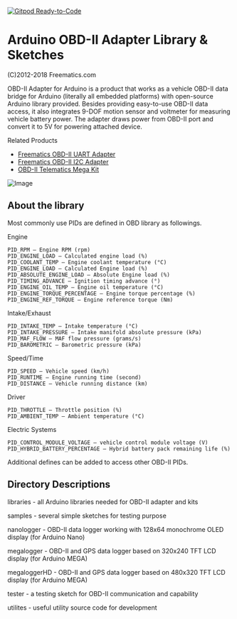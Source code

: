 [![Gitpod Ready-to-Code](https://img.shields.io/badge/Gitpod-Ready--to--Code-blue?logo=gitpod)](https://gitpod.io/#https://github.com/AbdullahJalloul/ArduinoOBD) 

Arduino OBD-II Adapter Library & Sketches
=========================================

(C)2012-2018 Freematics.com

OBD-II Adapter for Arduino is a product that works as a vehicle OBD-II data bridge for Arduino (literally all embedded platforms) with open-source Arduino library provided. Besides providing easy-to-use OBD-II data access, it also integrates 9-DOF motion sensor and voltmeter for measuring vehicle battery power. The adapter draws power from OBD-II port and convert it to 5V for powering attached device.

Related Products

* [Freematics OBD-II UART Adapter](https://freematics.com/pages/products/freematics-obd-ii-uart-adapter-mk2/)
* [Freematics OBD-II I2C Adapter](https://freematics.com/pages/products/arduino-obd-adapter/)
* [OBD-II Telematics Mega Kit](https://freematics.com/pages/products/arduino-telematics-kit-3/)

![Image](http://www.arduinodev.com/wp-content/uploads/2012/03/obdkit1-150x150.jpg)

About the library
-----------------
Most commonly use PIDs are defined in OBD library as followings.

Engine

    PID_RPM – Engine RPM (rpm)
    PID_ENGINE_LOAD – Calculated engine load (%)
    PID_COOLANT_TEMP – Engine coolant temperature (°C)
    PID_ENGINE_LOAD – Calculated Engine load (%)
    PID_ABSOLUTE_ENGINE_LOAD – Absolute Engine load (%)
    PID_TIMING_ADVANCE – Ignition timing advance (°)
    PID_ENGINE_OIL_TEMP – Engine oil temperature (°C)
    PID_ENGINE_TORQUE_PERCENTAGE – Engine torque percentage (%)
    PID_ENGINE_REF_TORQUE – Engine reference torque (Nm)

Intake/Exhaust

    PID_INTAKE_TEMP – Intake temperature (°C)
    PID_INTAKE_PRESSURE – Intake manifold absolute pressure (kPa)
    PID_MAF_FLOW – MAF flow pressure (grams/s)
    PID_BAROMETRIC – Barometric pressure (kPa)

Speed/Time

    PID_SPEED – Vehicle speed (km/h)
    PID_RUNTIME – Engine running time (second)
    PID_DISTANCE – Vehicle running distance (km)

Driver

    PID_THROTTLE – Throttle position (%)
    PID_AMBIENT_TEMP – Ambient temperature (°C)

Electric Systems

    PID_CONTROL_MODULE_VOLTAGE – vehicle control module voltage (V)
    PID_HYBRID_BATTERY_PERCENTAGE – Hybrid battery pack remaining life (%)

Additional defines can be added to access other OBD-II PIDs.

Directory Descriptions
----------------------

libraries - all Arduino libraries needed for OBD-II adapter and kits

samples - several simple sketches for testing purpose

nanologger - OBD-II data logger working with 128x64 monochrome OLED display (for Arduino Nano)

megalogger - OBD-II and GPS data logger based on 320x240 TFT LCD display (for Arduino MEGA)

megaloggerHD - OBD-II and GPS data logger based on 480x320 TFT LCD display (for Arduino MEGA)

tester - a testing sketch for OBD-II communication and capability

utilites - useful utility source code for development

